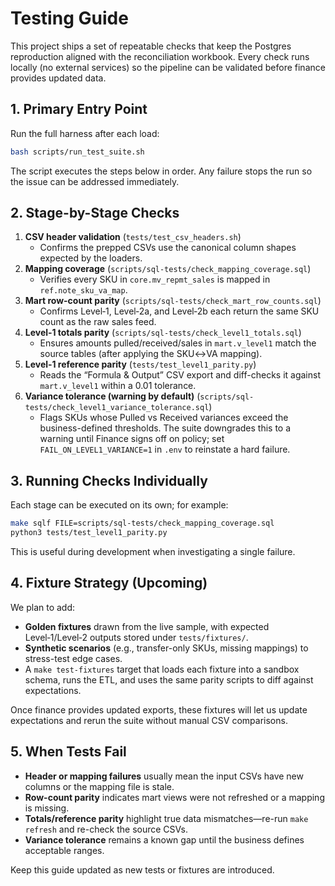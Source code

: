 # Testing Guide

This project ships a set of repeatable checks that keep the Postgres reproduction aligned with the reconciliation workbook. Every check runs locally (no external services) so the pipeline can be validated before finance provides updated data.

## 1. Primary Entry Point
Run the full harness after each load:

```bash
bash scripts/run_test_suite.sh
```

The script executes the steps below in order. Any failure stops the run so the issue can be addressed immediately.

## 2. Stage-by-Stage Checks
1. **CSV header validation** (`tests/test_csv_headers.sh`)
   - Confirms the prepped CSVs use the canonical column shapes expected by the loaders.
2. **Mapping coverage** (`scripts/sql-tests/check_mapping_coverage.sql`)
   - Verifies every SKU in `core.mv_repmt_sales` is mapped in `ref.note_sku_va_map`.
3. **Mart row-count parity** (`scripts/sql-tests/check_mart_row_counts.sql`)
   - Confirms Level‑1, Level‑2a, and Level‑2b each return the same SKU count as the raw sales feed.
4. **Level‑1 totals parity** (`scripts/sql-tests/check_level1_totals.sql`)
   - Ensures amounts pulled/received/sales in `mart.v_level1` match the source tables (after applying the SKU↔VA mapping).
5. **Level‑1 reference parity** (`tests/test_level1_parity.py`)
   - Reads the “Formula & Output” CSV export and diff-checks it against `mart.v_level1` within a 0.01 tolerance.
6. **Variance tolerance (warning by default)** (`scripts/sql-tests/check_level1_variance_tolerance.sql`)
   - Flags SKUs whose Pulled vs Received variances exceed the business-defined thresholds. The suite downgrades this to a warning until Finance signs off on policy; set `FAIL_ON_LEVEL1_VARIANCE=1` in `.env` to reinstate a hard failure.

## 3. Running Checks Individually
Each stage can be executed on its own; for example:

```bash
make sqlf FILE=scripts/sql-tests/check_mapping_coverage.sql
python3 tests/test_level1_parity.py
```

This is useful during development when investigating a single failure.

## 4. Fixture Strategy (Upcoming)
We plan to add:
- **Golden fixtures** drawn from the live sample, with expected Level‑1/Level‑2 outputs stored under `tests/fixtures/`.
- **Synthetic scenarios** (e.g., transfer-only SKUs, missing mappings) to stress-test edge cases.
- A `make test-fixtures` target that loads each fixture into a sandbox schema, runs the ETL, and uses the same parity scripts to diff against expectations.

Once finance provides updated exports, these fixtures will let us update expectations and rerun the suite without manual CSV comparisons.

## 5. When Tests Fail
- **Header or mapping failures** usually mean the input CSVs have new columns or the mapping file is stale.
- **Row-count parity** indicates mart views were not refreshed or a mapping is missing.
- **Totals/reference parity** highlight true data mismatches—re-run `make refresh` and re-check the source CSVs.
- **Variance tolerance** remains a known gap until the business defines acceptable ranges.

Keep this guide updated as new tests or fixtures are introduced.
